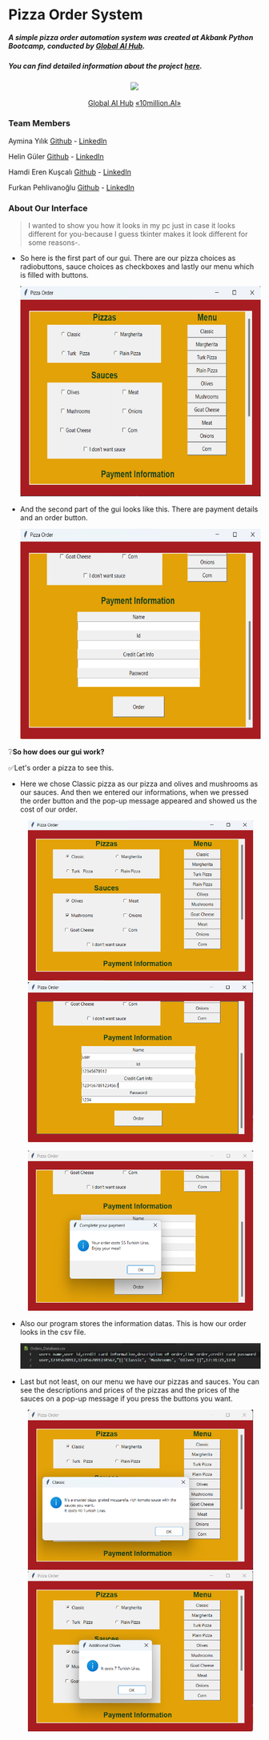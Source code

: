 # Pizza Order System 

##### A simple pizza order automation system was created at Akbank Python Bootcamp, conducted by [Global AI Hub](https://globalaihub.com/).

##### You can find detailed information about the project [here](https://docs.google.com/document/d/1OYNAFSqUnbCEkRAqI0z4mFT0uUrfXqYUxbalRw3xY3U/edit#).

<p align="middle">
  <img src="https://user-images.githubusercontent.com/105937746/224774041-9f66e085-f4a9-4dfe-9fd6-9a49f9411bdd.png">
</p>
<p align="middle">
  <a href="https://globalaihub.com/">Global AI Hub</a>          
  <a href="https://10million.ai">«10million.AI»</a>
</p>

### Team Members
Aymina Yılık [Github](https://github.com/lilofthea) - [LinkedIn](https://www.linkedin.com/in/aymina-yılık/)

Helin Güler [Github](https://github.com/helinguler) - [LinkedIn](https://www.linkedin.com/in/helin-guler/ "LinkedIn")

Hamdi Eren Kuşcalı [Github](https://github.com/Kscl1) - [LinkedIn](https://www.linkedin.com/in/hamdi-eren-kuscali/ "LinkedIn")

Furkan Pehlivanoğlu [Github](https://github.com/10FP "Github") - [LinkedIn](https://www.linkedin.com/in/furkan-pehlivanoglu-187296206/ "LinkedIn")


### About Our Interface

>I wanted to show you how it looks in my pc just in case it looks different for you-because I guess tkinter makes it look different for some reasons-.

- So here is the first part of our gui. There are our pizza choices as radiobuttons, sauce choices as checkboxes and lastly our menu which is filled with buttons.
   
   <p align="middle">
      <img src= "./images/page1.png" width =598 height=420>
   </p>

- And the second part of the gui looks like this. There are payment details and an order button.

   <p align="middle">
      <img src= "./images/page2.png" width =598 height=420>
   </p>

❔**So how does our gui work?** 

✅Let's order a pizza to see this.

+ Here we chose Classic pizza as our pizza and olives and mushrooms as our sauces. And then we entered our informations, when we pressed the order button and the pop-up message appeared and showed us the cost of our order. 

   <p align="middle">
      <img src= "./images/order1.png" width =450 height=320>
      <img src= "./images/order2.png" width =450 height=320> 
   </p>
   <p align="middle">
      <img src= "./images/order3.png" width =450 height=320> 
   </p>
   
 + Also our program stores the information datas. This is how our order looks in the csv file.
 
   <img src= "./images/final.png">
   
 + Last but not least, on our menu we have our pizzas and sauces. You can see the descriptions and prices of the pizzas and the prices of the sauces on a pop-up message if you press the buttons you want.

   <p align="middle">
      <img src= "./images/menu_pizza.png" width =450 height=320>
      <img src= "./images/menu_sauce.png" width =450 height=320> 
   </p>
 












